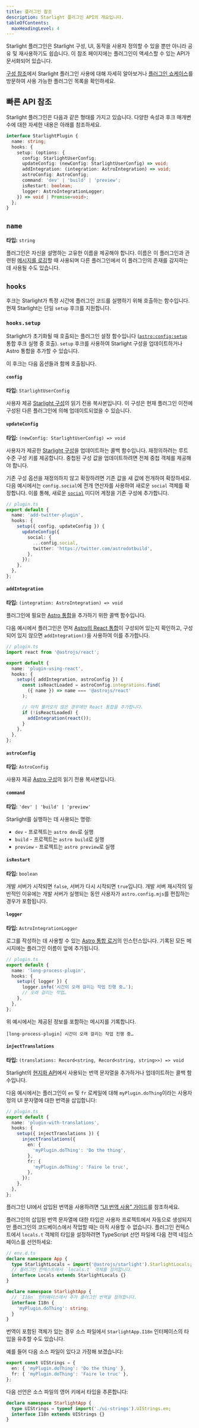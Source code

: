 ```yaml
---
title: 플러그인 참조
description: Starlight 플러그인 API의 개요입니다.
tableOfContents:
  maxHeadingLevel: 4
---
```


Starlight 플러그인은 Starlight 구성, UI, 동작을 사용자 정의할 수 있을 뿐만 아니라 공유 및 재사용하기도 쉽습니다.
이 참조 페이지에는 플러그인이 액세스할 수 있는 API가 문서화되어 있습니다.

[구성 참조](/ko/reference/configuration/#plugins)에서 Starlight 플러그인 사용에 대해 자세히 알아보거나 [플러그인 쇼케이스](/ko/resources/plugins/)를 방문하여 사용 가능한 플러그인 목록을 확인하세요.

## 빠른 API 참조

Starlight 플러그인은 다음과 같은 형태를 가지고 있습니다.
다양한 속성과 후크 매개변수에 대한 자세한 내용은 아래를 참조하세요.

```ts
interface StarlightPlugin {
  name: string;
  hooks: {
    setup: (options: {
      config: StarlightUserConfig;
      updateConfig: (newConfig: StarlightUserConfig) => void;
      addIntegration: (integration: AstroIntegration) => void;
      astroConfig: AstroConfig;
      command: 'dev' | 'build' | 'preview';
      isRestart: boolean;
      logger: AstroIntegrationLogger;
    }) => void | Promise<void>;
  };
}
```

## `name`

**타입:** `string`

플러그인은 자신을 설명하는 고유한 이름을 제공해야 합니다. 이름은 이 플러그인과 관련된 [메시지를 로깅](#logger)할 때 사용되며 다른 플러그인에서 이 플러그인의 존재를 감지하는 데 사용될 수도 있습니다.

## `hooks`

후크는 Starlight가 특정 시간에 플러그인 코드를 실행하기 위해 호출하는 함수입니다. 현재 Starlight는 단일 `setup` 후크를 지원합니다.

### `hooks.setup`

Starlight가 초기화될 때 호출되는 플러그인 설정 함수입니다 ([`astro:config:setup`](https://docs.astro.build/ko/reference/integrations-reference/#astroconfigsetup) 통합 후크 실행 중 호출).
`setup` 후크를 사용하여 Starlight 구성을 업데이트하거나 Astro 통합을 추가할 수 있습니다.

이 후크는 다음 옵션들과 함께 호출됩니다.

#### `config`

**타입:** `StarlightUserConfig`

사용자 제공 [Starlight 구성](/ko/reference/configuration/)의 읽기 전용 복사본입니다.
이 구성은 현재 플러그인 이전에 구성된 다른 플러그인에 의해 업데이트되었을 수 있습니다.

#### `updateConfig`

**타입:** `(newConfig: StarlightUserConfig) => void`

사용자가 제공한 [Starlight 구성](/ko/reference/configuration/)을 업데이트하는 콜백 함수입니다.
재정의하려는 루트 수준 구성 키를 제공합니다.
중첩된 구성 값을 업데이트하려면 전체 중첩 객체를 제공해야 합니다.

기존 구성 옵션을 재정의하지 않고 확장하려면 기존 값을 새 값에 전개하여 확장하세요.
다음 예시에서는 `config.social`에 전개 연산자를 사용하여 새로운 `social` 객체를 확장합니다. 이를 통해, 새로운 [`social`](/ko/reference/configuration/#social) 미디어 계정을 기존 구성에 추가합니다.

```ts {6-11}
// plugin.ts
export default {
  name: 'add-twitter-plugin',
  hooks: {
    setup({ config, updateConfig }) {
      updateConfig({
        social: {
          ...config.social,
          twitter: 'https://twitter.com/astrodotbuild',
        },
      });
    },
  },
};
```

#### `addIntegration`

**타입:** `(integration: AstroIntegration) => void`

플러그인에 필요한 [Astro 통합](https://docs.astro.build/ko/reference/integrations-reference/)을 추가하기 위한 콜백 함수입니다.

다음 예시에서 플러그인은 먼저 [Astro의 React 통합](https://docs.astro.build/ko/guides/integrations-guide/react/)이 구성되어 있는지 확인하고, 구성되어 있지 않으면 `addIntegration()`을 사용하여 이를 추가합니다.

```ts {14} "addIntegration,"
// plugin.ts
import react from '@astrojs/react';

export default {
  name: 'plugin-using-react',
  hooks: {
    setup({ addIntegration, astroConfig }) {
      const isReactLoaded = astroConfig.integrations.find(
        ({ name }) => name === '@astrojs/react'
      );

      // 아직 불러오지 않은 경우에만 React 통합을 추가합니다.
      if (!isReactLoaded) {
        addIntegration(react());
      }
    },
  },
};
```

#### `astroConfig`

**타입:** `AstroConfig`

사용자 제공 [Astro 구성](https://docs.astro.build/ko/reference/configuration-reference/)의 읽기 전용 복사본입니다.

#### `command`

**타입:** `'dev' | 'build' | 'preview'`

Starlight를 실행하는 데 사용되는 명령:

- `dev` - 프로젝트는 `astro dev`로 실행
- `build` - 프로젝트는 `astro build`로 실행
- `preview` - 프로젝트는 `astro preview`로 실행

#### `isRestart`

**타입:** `boolean`

개발 서버가 시작되면 `false`, 서버가 다시 시작되면 `true`입니다.
개발 서버 재시작의 일반적인 이유에는 개발 서버가 실행되는 동안 사용자가 `astro.config.mjs`를 편집하는 경우가 포함됩니다.

#### `logger`

**타입:** `AstroIntegrationLogger`

로그를 작성하는 데 사용할 수 있는 [Astro 통합 로거](https://docs.astro.build/ko/reference/integrations-reference/#astrointegrationlogger)의 인스턴스입니다.
기록된 모든 메시지에는 플러그인 이름이 앞에 추가됩니다.

```ts {6}
// plugin.ts
export default {
  name: 'long-process-plugin',
  hooks: {
    setup({ logger }) {
      logger.info('시간이 오래 걸리는 작업 진행 중…');
      // 오래 걸리는 작업…
    },
  },
};
```

위 예시에서는 제공된 정보를 포함하는 메시지를 기록합니다.

```shell
[long-process-plugin] 시간이 오래 걸리는 작업 진행 중…
```

#### `injectTranslations`

**타입:** `(translations: Record<string, Record<string, string>>) => void`

Starlight의 [현지화 API](/ko/guides/i18n/#ui-번역-사용)에서 사용되는 번역 문자열을 추가하거나 업데이트하는 콜백 함수입니다.

다음 예시에서는 플러그인이 `en` 및 `fr` 로케일에 대해 `myPlugin.doThing`이라는 사용자 정의 UI 문자열에 대한 번역을 삽입합니다:

```ts {6-13} /(injectTranslations)[^(]/
// plugin.ts
export default {
  name: 'plugin-with-translations',
  hooks: {
    setup({ injectTranslations }) {
      injectTranslations({
        en: {
          'myPlugin.doThing': 'Do the thing',
        },
        fr: {
          'myPlugin.doThing': 'Faire le truc',
        },
      });
    },
  },
};
```

플러그인 UI에서 삽입된 번역을 사용하려면 [“UI 번역 사용” 가이드](/ko/guides/i18n/#ui-번역-사용)를 참조하세요.

플러그인의 삽입된 번역 문자열에 대한 타입은 사용자 프로젝트에서 자동으로 생성되지만 플러그인의 코드베이스에서 작업할 때는 아직 사용할 수 없습니다.
플러그인 컨텍스트에서 `locals.t` 객체의 타입을 설정하려면 TypeScript 선언 파일에 다음 전역 네임스페이스를 선언하세요:

```ts
// env.d.ts
declare namespace App {
  type StarlightLocals = import('@astrojs/starlight').StarlightLocals;
  // 플러그인 컨텍스트에서 `locals.t` 객체를 정의합니다.
  interface Locals extends StarlightLocals {}
}

declare namespace StarlightApp {
  // `I18n` 인터페이스에서 추가 플러그인 번역을 정의합니다.
  interface I18n {
    'myPlugin.doThing': string;
  }
}
```

번역이 포함된 객체가 있는 경우 소스 파일에서 `StarlightApp.I18n` 인터페이스의 타입을 유추할 수도 있습니다.

예를 들어 다음 소스 파일이 있다고 가정해 보겠습니다:

```ts title="ui-strings.ts"
export const UIStrings = {
  en: { 'myPlugin.doThing': 'Do the thing' },
  fr: { 'myPlugin.doThing': 'Faire le truc' },
};
```

다음 선언은 소스 파일의 영어 키에서 타입을 추론합니다:

```ts title="env.d.ts"
declare namespace StarlightApp {
  type UIStrings = typeof import('./ui-strings').UIStrings.en;
  interface I18n extends UIStrings {}
}
```
